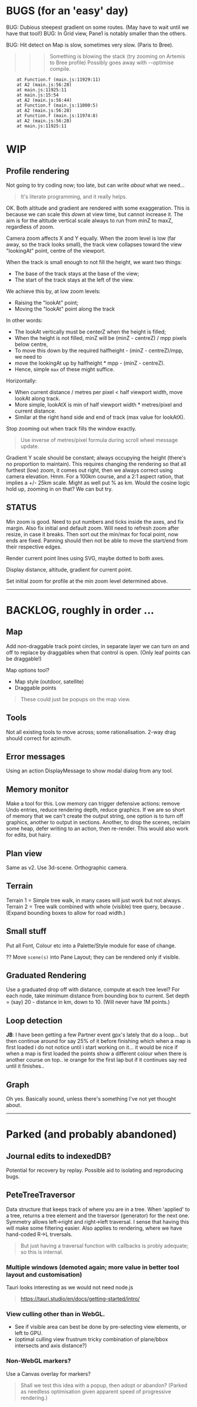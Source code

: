 
# BUGS (for an 'easy' day)

BUG: Dubious steepest gradient on some routes. (May have to wait until we have that tool!)
BUG: In Grid view, Pane1 is notably smaller than the others.

BUG: Hit detect on Map is slow, sometimes very slow. (Paris to Bree).
>>> Something is blowing the stack (try zooming on Artemis to Bree profile)
> Possibly goes away with --optimise compile.
``` main.js:11929 Uncaught RangeError: Maximum call stack size exceeded
    at Function.f (main.js:11929:11)
    at A2 (main.js:56:28)
    at main.js:11925:11
    at main.js:15:54
    at A2 (main.js:56:44)
    at Function.f (main.js:11000:5)
    at A2 (main.js:56:28)
    at Function.f (main.js:11974:8)
    at A2 (main.js:56:28)
    at main.js:11925:11
```

# WIP

## Profile rendering

Not going to try coding now; too late, but can write _about_ what we need...
> It's literate programming, and it really helps.

OK. Both altitude and gradient are rendered with some exaggeration. 
This is because we can scale this _down_ at view time, but cannot increase it. 
The aim is for the altitude vertical scale always to run from minZ to maxZ, regardless of zoom. 

Camera zoom affects X and Y equally.
When the zoom level is low (far away, so the track looks small), the track view
collapses toward the view "lookingAt" point, centre of the viewport.

When the track is small enough to not fill the height, we want two things:
- The base of the track stays at the base of the view;
- The start of the track stays at the left of the view.

We achieve this by, at low zoom levels:
- Raising the "lookAt" point;
- Moving the "lookAt" point along the track 

In other words:
- The lookAt vertically must be centerZ when the height is filled;
- When the height is not filled, minZ will be (minZ - centreZ) / mpp pixels below centre,
- To move this down by the required halfheight - (minZ - centreZ)/mpp, we need to 
- move the lookingAt up by halfheight * mpp - (minZ - centreZ).
- Hence, simple `max` of these might suffice.

Horizontally:
- When current distance / metres per pixel < half viewport width, move lookAt along track.
- More simple, lookAtX is min of half viewport width * metres/pixel and current distance.
- Similar at the right hand side and end of track (max value for lookAtX).

Stop zooming out when track fills the window exactly.
> Use inverse of metres/pixel formula during scroll wheel message update.

Gradient Y scale should be constant; always occupying the height (there's no proportion to maintain).
This requires changing the rendering so that all furthest (low) zoom, it comes out right,
then we always correct using camera elevation. Hmm. For a 100km course, and a 2:1 aspect ration,
that implies a +/- 25km scale. Might as well put % as km.
Would the cosine logic hold up, zooming in on that? We can but try.

## STATUS

Min zoom is good. 
Need to put numbers and ticks inside the axes, and fix margin.
Also fix initial and default zoom.
Will need to refresh zoom after resize, in case it breaks.
Then sort out the min/max for focal point, now ends are fixed.
Panning should then not be able to move the start/end from their respective edges.

Render current point lines using SVG, maybe dotted to both axes.

Display distance, altitude, gradient for current point.

Set initial zoom for profile at the min zoom level determined above.

---

# BACKLOG, roughly in order ...

## Map

Add non-draggable track point circles, in separate layer we can turn on and off
to replace by draggables when that control is open.
(Only leaf points can be draggable!)

Map options tool? 
- Map style (outdoor, satellite)
- Draggable points
> These could just be popups on the map view.

## Tools

Not all existing tools to move across; some rationalisation.
2-way drag should correct for azimuth.

## Error messages
Using an action DisplayMessage to show modal dialog from any tool.

## Memory monitor

Make a tool for this.
Low memory can trigger defensive actions: remove Undo entries, reduce rendering depth, reduce graphics.
If we are so short of memory that we can't create the output string, one option is to turn off graphics,
another to output in sections. Another, to drop the scenes, reclaim some heap, defer writing to an 
action, then re-render. This would also work for edits, but hairy.

## Plan view

Same as v2. Use 3d-scene. Orthographic camera.

## Terrain

Terrain 1 = Simple tree walk, in many cases will just work but not always.
Terrain 2 = Tree walk combined with whole (visible) tree query, because <track loops>.
(Expand bounding boxes to allow for road width.)

## Small stuff

Put all Font, Colour etc into a Palette/Style module for ease of change.

?? Move `scene(s)` into Pane Layout; they can be rendered only if visible.

## Graduated Rendering

Use a graduated drop off with distance, compute at each tree level?
For each node, take minimum distance from bounding box to current.
Set depth = (say) 20 - distance in km, down to 10. (Will never have 1M points.)

## Loop detection

**JB**: I have been getting a few Partner event gpx's lately that do a loop... but then continue around for say 25% of it before finishing which when a map is first loaded i do not notice until i start working on it... it would be nice if when a map is first loaded the points show a different colour when there is another course on top.. ie orange for the first lap but if it continues say red until it finishes..

## Graph

Oh yes. Basically sound, unless there's something I've not yet thought about.

---

# Parked (and probably abandoned)

## Journal edits to indexedDB?
Potential for recovery by replay.
Possible aid to isolating and reproducing bugs.

## PeteTreeTraversor
Data structure that keeps track of where you are in a tree.
When 'applied' to a tree, returns a tree element and the traversor (generator) for the next one.
Symmetry allows left->right and right->left traversal.
I sense that having this will make some filtering easier.
Also applies to rendering, where we have hand-coded R->L trversals.
> But just having a traversal function with callbacks is probly adequate; so this is internal.

### Multiple windows (demoted again; more value in better tool layout and customisation)
Tauri looks interesting as we would not need node.js
> https://tauri.studio/en/docs/getting-started/intro/

### View culling other than in WebGL.
- See if visible area can best be done by pre-selecting view elements, or left to GPU.
- (optimal culling view frustrum tricky combination of plane/bbox intersects and axis distance?)

### Non-WebGL markers?
Use a Canvas overlay for markers?
> Shall we test this idea with a popup, then adopt or abandon?
(Parked as needless optimisation given apparent speed of progressive rendering.)

